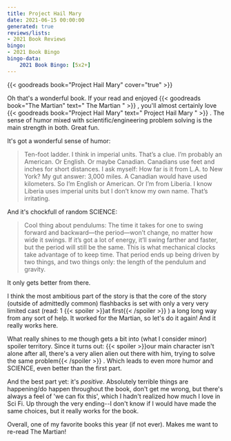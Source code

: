```yaml
---
title: Project Hail Mary
date: 2021-06-15 00:00:00
generated: true
reviews/lists:
- 2021 Book Reviews
bingo:
- 2021 Book Bingo
bingo-data:
    2021 Book Bingo: [5x2+]
---
```

{{< goodreads book="Project Hail Mary" cover="true" >}}

Oh that's a wonderful book. If your read and enjoyed {{< goodreads book="The Martian" text=" The Martian " >}} , you'll almost certainly love {{< goodreads book="Project Hail Mary" text=" Project Hail Mary " >}} . The sense of humor mixed with scientific/engineering problem solving is the main strength in both. Great fun.  

It's got a wonderful sense of humor:  

<!--more-->

>  Ten-foot ladder. I think in imperial units. That’s a clue. I’m probably an 
> American. Or English. Or maybe Canadian. Canadians use feet and inches for 
> short distances. I ask myself: How far is it from L.A. to New York? My gut 
> answer: 3,000 miles. A Canadian would have used kilometers. So I’m English 
> or American. Or I’m from Liberia. I know Liberia uses imperial units but I 
> don’t know my own name. That’s irritating.  

And it's chockfull of random SCIENCE:  

>  Cool thing about pendulums: The time it takes for one to swing forward and 
> backward—the period—won’t change, no matter how wide it swings. If it’s got 
> a lot of energy, it’ll swing farther and faster, but the period will still 
> be the same. This is what mechanical clocks take advantage of to keep time. 
> That period ends up being driven by two things, and two things only: the 
> length of the pendulum and gravity.  

It only gets better from there.  

I think the most ambitious part of the story is that the core of the story (outside of admittedly common) flashbacks is set with only a very very limited cast (read: 1  {{< spoiler >}}at first{{< /spoiler >}}  ) a long long way from any sort of help. It worked for the Martian, so let's do it again! And it really works here.  

What really shines to me though gets a bit into (what I consider minor) spoiler territory. Since it turns out:  {{< spoiler >}}our main character isn't alone after all, there's a very alien alien out there with him, trying to solve the same problem{{< /spoiler >}}  . Which leads to even more humor and SCIENCE, even better than the first part.  

And the best part yet: it's *positive*. Absolutely terrible things are happening/do happen throughout the book, don't get me wrong, but there's always a feel of 'we can fix this', which I hadn't realized how much I love in Sci Fi. Up through the very ending--I don't know if I would have made the same choices, but it really works for the book.  

Overall, one of my favorite books this year (if not ever). Makes me want to re-read The Martian!


